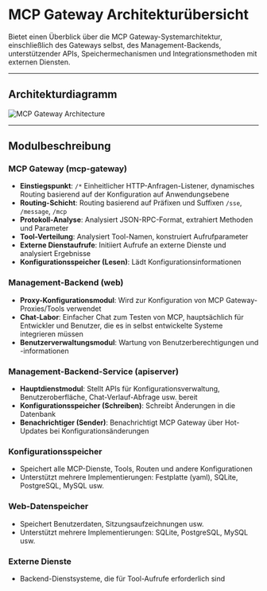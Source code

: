# MCP Gateway Architekturübersicht

Bietet einen Überblick über die MCP Gateway-Systemarchitektur, einschließlich des Gateways selbst, des Management-Backends, unterstützender APIs, Speichermechanismen und Integrationsmethoden mit externen Diensten.

---

## Architekturdiagramm

![MCP Gateway Architecture](https://www.mermaidchart.com/raw/32023f97-aaa9-4563-a4fe-2f0f4da28916?theme=light&version=v0.1&format=svg)

---

## Modulbeschreibung

### MCP Gateway (mcp-gateway)
- **Einstiegspunkt**: `/*` Einheitlicher HTTP-Anfragen-Listener, dynamisches Routing basierend auf der Konfiguration auf Anwendungsebene
- **Routing-Schicht**: Routing basierend auf Präfixen und Suffixen `/sse`, `/message`, `/mcp`
- **Protokoll-Analyse**: Analysiert JSON-RPC-Format, extrahiert Methoden und Parameter
- **Tool-Verteilung**: Analysiert Tool-Namen, konstruiert Aufrufparameter
- **Externe Dienstaufrufe**: Initiiert Aufrufe an externe Dienste und analysiert Ergebnisse
- **Konfigurationsspeicher (Lesen)**: Lädt Konfigurationsinformationen

### Management-Backend (web)
- **Proxy-Konfigurationsmodul**: Wird zur Konfiguration von MCP Gateway-Proxies/Tools verwendet
- **Chat-Labor**: Einfacher Chat zum Testen von MCP, hauptsächlich für Entwickler und Benutzer, die es in selbst entwickelte Systeme integrieren müssen
- **Benutzerverwaltungsmodul**: Wartung von Benutzerberechtigungen und -informationen

### Management-Backend-Service (apiserver)
- **Hauptdienstmodul**: Stellt APIs für Konfigurationsverwaltung, Benutzeroberfläche, Chat-Verlauf-Abfrage usw. bereit
- **Konfigurationsspeicher (Schreiben)**: Schreibt Änderungen in die Datenbank
- **Benachrichtiger (Sender)**: Benachrichtigt MCP Gateway über Hot-Updates bei Konfigurationsänderungen

### Konfigurationsspeicher
- Speichert alle MCP-Dienste, Tools, Routen und andere Konfigurationen
- Unterstützt mehrere Implementierungen: Festplatte (yaml), SQLite, PostgreSQL, MySQL usw.

### Web-Datenspeicher
- Speichert Benutzerdaten, Sitzungsaufzeichnungen usw.
- Unterstützt mehrere Implementierungen: SQLite, PostgreSQL, MySQL usw.

### Externe Dienste
- Backend-Dienstsysteme, die für Tool-Aufrufe erforderlich sind 